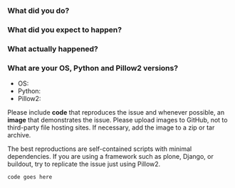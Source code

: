 ### What did you do?

### What did you expect to happen?

### What actually happened?

### What are your OS, Python and Pillow2 versions?

* OS: 
* Python: 
* Pillow2: 

Please include **code** that reproduces the issue and whenever possible, an **image** that demonstrates the issue. Please upload images to GitHub, not to third-party file hosting sites. If necessary, add the image to a zip or tar archive.

The best reproductions are self-contained scripts with minimal dependencies. If you are using a framework such as plone, Django, or buildout, try to replicate the issue just using Pillow2. 

```python
code goes here
```

